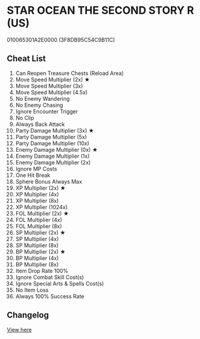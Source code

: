 # STAR OCEAN THE SECOND STORY R (US)
010065301A2E0000 (3F8DB95C54C9B11C)

## Cheat List
1. Can Reopen Treasure Chests (Reload Area)
1. Move Speed Multiplier (2x) ★
1. Move Speed Multiplier (3x)
1. Move Speed Multiplier (4.5x)
1. No Enemy Wandering
1. No Enemy Chasing
1. Ignore Encounter Trigger
1. No Clip
1. Always Back Attack
1. Party Damage Multiplier (3x) ★
1. Party Damage Multiplier (5x)
1. Party Damage Multiplier (10x)
1. Enemy Damage Multiplier (0x) ★
1. Enemy Damage Multiplier (1x)
1. Enemy Damage Multiplier (2x)
1. Ignore MP Costs
1. One Hit Break
1. Sphere Bonus Always Max
1. XP Multiplier (2x) ★
1. XP Multiplier (4x)
1. XP Multiplier (8x)
1. XP Multiplier (1024x)
1. FOL Multiplier (2x) ★
1. FOL Multiplier (4x)
1. FOL Multiplier (8x)
1. SP Multiplier (2x) ★
1. SP Multiplier (4x)
1. SP Multiplier (8x)
1. BP Multiplier (2x) ★
1. BP Multiplier (4x)
1. BP Multiplier (8x)
1. Item Drop Rate 100%
1. Ignore Combat Skill Cost(s)
1. Ignore Special Arts & Spells Cost(s)
1. No Item Loss
1. Always 100% Success Rate

## Changelog
[View here](./CHANGELOG.md)